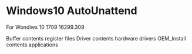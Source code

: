 # Windows10 AutoUnattend
For Wondiws 10 1709 16299.309

Buffer contents register files
Driver contents hardware drivers
OEM_Install contents applications
